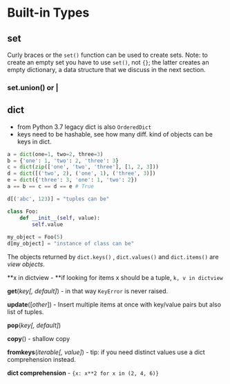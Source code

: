 # Built-in Types

## set

Curly braces or the `set()` function can be used to create sets. Note: to create an empty set you have to use `set()`, not `{}`; the latter creates an empty dictionary, a data structure that we discuss in the next section.

### set.union() or |

## dict

* from Python 3.7 legacy dict is also `OrderedDict`
* keys need to be hashable, see how many diff. kind of objects can be keys in dict.

```python
a = dict(one=1, two=2, three=3)
b = {'one': 1, 'two': 2, 'three': 3}
c = dict(zip(['one', 'two', 'three'], [1, 2, 3]))
d = dict([('two', 2), ('one', 1), ('three', 3)])
e = dict({'three': 3, 'one': 1, 'two': 2})
a == b == c == d == e # True
```

```python
d[('abc', 123)] = "tuples can be"

class Foo:
    def __init__(self, value):
        self.value
        
my_object = Foo(5)
d[my_object] = "instance of class can be"
```

The objects returned by `dict.keys()` , `dict.values()` and `dict.items()` are _view objects_.

**x in dictview - **if looking for items x should be a tuple, `k, v in dictview`

**get**(_key\[, default]_) - in that way `KeyError` is never raised.

**update**(\[_other_]) - Insert multiple items at once with key/value pairs but also list of tuples.

**pop**(_key\[, default]_)

**copy**() - shallow copy

**fromkeys**(_iterable\[, value]_) - tip: if you need distinct values use a dict comprehension instead.

**dict comprehension** - `{x: x**2 for x in (2, 4, 6)}`
